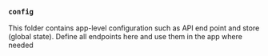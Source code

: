 ### `config`

This folder contains app-level configuration such as API end point and store (global state). Define all endpoints here and use them in the app where needed
